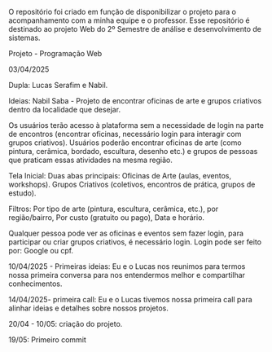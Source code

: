 O repositório foi criado em função de disponibilizar o projeto para o acompanhamento com a minha equipe e o professor. Esse repositório é destinado ao projeto Web do 2º Semestre de análise e desenvolvimento de sistemas.

Projeto - Programação Web

03/04/2025

Dupla: Lucas Serafim e Nabil.

Ideias: Nabil Saba - Projeto de encontrar oficinas de arte e grupos criativos dentro da localidade que desejar.

Os usuários terão acesso à plataforma sem a necessidade de login na parte de encontros (encontrar oficinas, necessário login para interagir com grupos criativos). Usuários poderão encontrar oficinas de arte (como pintura, cerâmica, bordado, escultura, desenho etc.) e grupos de pessoas que praticam essas atividades na mesma região.

Tela Inicial: Duas abas principais: Oficinas de Arte (aulas, eventos, workshops). Grupos Criativos (coletivos, encontros de prática, grupos de estudo).

Filtros: Por tipo de arte (pintura, escultura, cerâmica, etc.), por região/bairro, Por custo (gratuito ou pago), Data e horário.

Qualquer pessoa pode ver as oficinas e eventos sem fazer login, para participar ou criar grupos criativos, é necessário login. Login pode ser feito por: Google ou cpf.

10/04/2025 - Primeiras ideias: Eu e o Lucas nos reunimos para termos nossa primeira conversa para nos entendermos melhor e compartilhar conhecimentos.

14/04/2025- primeira call: Eu e o Lucas tivemos nossa primeira call para alinhar ideias e detalhes sobre nossos projetos.

20/04 - 10/05: criação do projeto.

19/05: Primeiro commit
